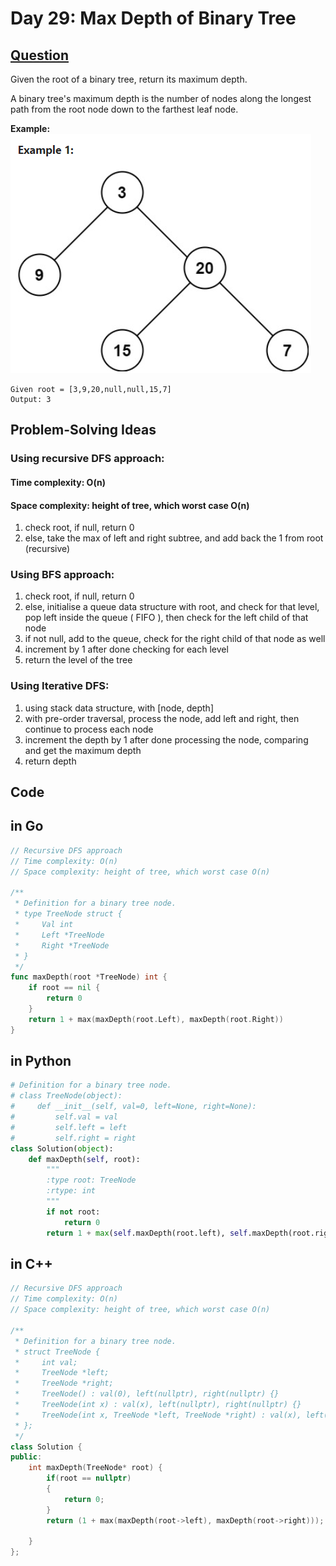 # Day 29: Max Depth of Binary Tree
## [Question](https://leetcode.com/problems/maximum-depth-of-binary-tree/description/?envType=study-plan-v2&envId=top-interview-150)

Given the root of a binary tree, return its maximum depth.

A binary tree's maximum depth is the number of nodes along the longest path from the root node down to the farthest leaf node.

**Example:**
![Alt text](image.png)

```
Given root = [3,9,20,null,null,15,7]
Output: 3
```

## Problem-Solving Ideas
### Using recursive DFS approach:
#### Time complexity: O(n)
#### Space complexity: height of tree, which worst case O(n) 
1. check root, if null, return 0 
2. else, take the max of left and right subtree, and add back the 1 from root (recursive)


### Using BFS approach:
1. check root, if null, return 0
2. else, initialise a queue data structure with root, and check for that level, 
pop left inside the queue ( FIFO ), then check for the left child of that node
3. if not null, add to the queue, check for the right child of that node as well
4. increment by 1 after done checking for each level
5. return the level of the tree

### Using Iterative DFS:
1. using stack data structure, with [node, depth]
2. with pre-order traversal, process the node, add left and right, then continue to process each node
3. increment the depth by 1 after done processing the node, comparing and get the maximum depth
4. return depth



## Code
## in Go 

``` Go
// Recursive DFS approach
// Time complexity: O(n)
// Space complexity: height of tree, which worst case O(n)

/**
 * Definition for a binary tree node.
 * type TreeNode struct {
 *     Val int
 *     Left *TreeNode
 *     Right *TreeNode
 * }
 */
func maxDepth(root *TreeNode) int {
	if root == nil {
		return 0
	}
	return 1 + max(maxDepth(root.Left), maxDepth(root.Right))
}
```

## in Python
``` python
# Definition for a binary tree node.
# class TreeNode(object):
#     def __init__(self, val=0, left=None, right=None):
#         self.val = val
#         self.left = left
#         self.right = right
class Solution(object):
    def maxDepth(self, root):
        """
        :type root: TreeNode
        :rtype: int
        """
        if not root:
            return 0
        return 1 + max(self.maxDepth(root.left), self.maxDepth(root.right))
```

## in C++
``` C++
// Recursive DFS approach
// Time complexity: O(n)
// Space complexity: height of tree, which worst case O(n) 

/**
 * Definition for a binary tree node.
 * struct TreeNode {
 *     int val;
 *     TreeNode *left;
 *     TreeNode *right;
 *     TreeNode() : val(0), left(nullptr), right(nullptr) {}
 *     TreeNode(int x) : val(x), left(nullptr), right(nullptr) {}
 *     TreeNode(int x, TreeNode *left, TreeNode *right) : val(x), left(left), right(right) {}
 * };
 */
class Solution {
public:
    int maxDepth(TreeNode* root) {
        if(root == nullptr)
        {
            return 0;
        }
        return (1 + max(maxDepth(root->left), maxDepth(root->right)));
        
    }
};
```



